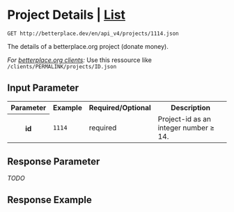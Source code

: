 
# Project Details | [List](project_list.md)

```nginx
GET http://betterplace.dev/en/api_v4/projects/1114.json
```

The details of a betterplace.org project (donate money).

*For [betterplace.org clients](README.md#client-api):*
Use this ressource like `/clients/PERMALINK/projects/ID.json`


## Input Parameter

<table>
  <tr>
    <th>Parameter</th>
    <th>Example</th>
    <th>Required/Optional</th>
    <th>Description</th>
  </tr>
  <tr>
    <th>id</th>
    <td><code>1114</code></td>
    <td>required</td>
    <td>Project-id as an integer number ≥ 14.</td>
  </tr>
</table>

## Response Parameter

*TODO*

## Response Example

```json

```

